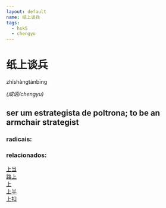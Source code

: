 ```yaml
--- 
layout: default
name: 纸上谈兵 
tags: 
  - hsk5
  - chengyu
--- 
```

# 纸上谈兵 
zhǐshàngtánbīng  
 
*(成语/chengyu)*  
## ser um estrategista de poltrona; to be an armchair strategist 
### radicais: 
### relacionados: 
[上当](/zhengshidu/hsk6/上当)  
[路上](/zhengshidu/hsk1/路上)  
[上](/zhengshidu/hsk1/上)  
[上半](/zhengshidu/outras/上半)  
[上扣](/zhengshidu/hsk6/上扣)  
